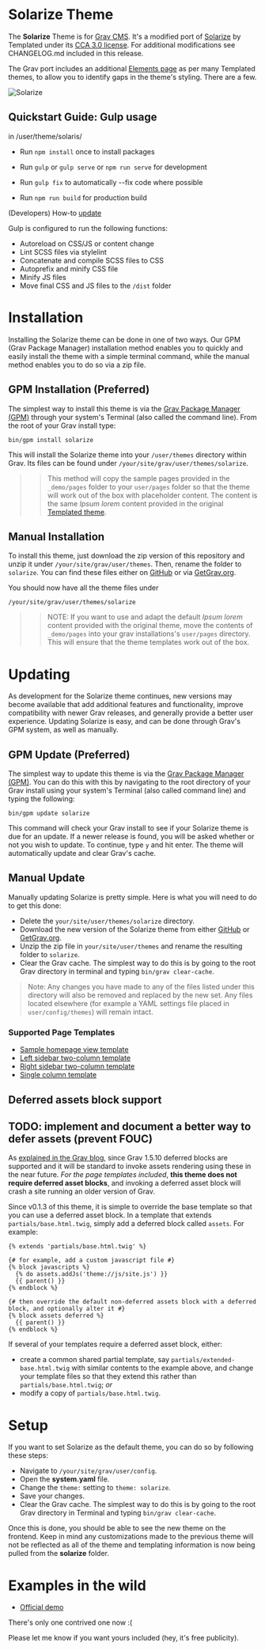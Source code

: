 # Solarize Theme

The **Solarize** Theme is for [Grav CMS](http://github.com/getgrav/grav). It's a modified port of [Solarize](https://templated.co/solarize) by Templated under its [CCA 3.0 license](https://templated.co/license). For additional modifications see CHANGELOG.md included in this release.

The Grav port includes an additional [Elements page](_demo/pages/90.elements/default.md) as per many Templated themes, to allow you to identify gaps in the theme's styling. There are a few.

![Solarize](screenshot.jpg)

## Quickstart Guide: Gulp usage

in /user/theme/solaris/

* Run `npm install` once to install packages

* Run `gulp` or `gulp serve` or `npm run serve` for development 
* Run `gulp fix` to automatically --fix code where possible

* Run `npm run build` for production build

(Developers) How-to [update](https://stackoverflow.com/a/69537863)


Gulp is configured to run the following functions:

* Autoreload on CSS/JS or content change
* Lint SCSS files via stylelint
* Concatenate and compile SCSS files to CSS
* Autoprefix and minify CSS file
* Minify JS files
* Move final CSS and JS files to the `/dist` folder

# Installation

Installing the Solarize theme can be done in one of two ways. Our GPM (Grav Package Manager) installation method enables you to quickly and easily install the theme with a simple terminal command, while the manual method enables you to do so via a zip file.

## GPM Installation (Preferred)

The simplest way to install this theme is via the [Grav Package Manager (GPM)](http://learn.getgrav.org/advanced/grav-gpm) through your system's Terminal (also called the command line).  From the root of your Grav install type:

    bin/gpm install solarize

This will install the Solarize theme into your `/user/themes` directory within Grav. Its files can be found under `/your/site/grav/user/themes/solarize`.

>> This method will copy the sample pages provided in the `_demo/pages` folder to your `user/pages` folder so that the theme will work out of the box with placeholder content. The content is the same _Ipsum lorem_ content provided in the original [Templated theme](https://templated.co/solarize).

## Manual Installation

To install this theme, just download the zip version of this repository and unzip it under `/your/site/grav/user/themes`. Then, rename the folder to `solarize`. You can find these files either on [GitHub](https://github.com/hughbris/grav-theme-solarize) or via [GetGrav.org](http://getgrav.org/downloads/themes).

You should now have all the theme files under

    /your/site/grav/user/themes/solarize

>> NOTE: If you want to use and adapt the default _Ipsum lorem_ content provided with the original theme, move the contents of `_demo/pages` into your grav installations's `user/pages` directory. This will ensure that the theme templates work out of the box.

# Updating

As development for the Solarize theme continues, new versions may become available that add additional features and functionality, improve compatibility with newer Grav releases, and generally provide a better user experience. Updating Solarize is easy, and can be done through Grav's GPM system, as well as manually.

## GPM Update (Preferred)

The simplest way to update this theme is via the [Grav Package Manager (GPM)](http://learn.getgrav.org/advanced/grav-gpm). You can do this with this by navigating to the root directory of your Grav install using your system's Terminal (also called command line) and typing the following:

    bin/gpm update solarize

This command will check your Grav install to see if your Solarize theme is due for an update. If a newer release is found, you will be asked whether or not you wish to update. To continue, type `y` and hit enter. The theme will automatically update and clear Grav's cache.

## Manual Update

Manually updating Solarize is pretty simple. Here is what you will need to do to get this done:

* Delete the `your/site/user/themes/solarize` directory.
* Download the new version of the Solarize theme from either [GitHub](https://github.com/hughbris/grav-plugin-solarize) or [GetGrav.org](http://getgrav.org/downloads/themes#extras).
* Unzip the zip file in `your/site/user/themes` and rename the resulting folder to `solarize`.
* Clear the Grav cache. The simplest way to do this is by going to the root Grav directory in terminal and typing `bin/grav clear-cache`.

> Note: Any changes you have made to any of the files listed under this directory will also be removed and replaced by the new set. Any files located elsewhere (for example a YAML settings file placed in `user/config/themes`) will remain intact.

### Supported Page Templates

* [Sample homepage view template](templates/home.html.twig)
* [Left sidebar two-column template](templates/left-sidebar.html.twig)
* [Right sidebar two-column template](templates/right-sidebar.html.twig)
* [Single column template](templates/default.html.twig)

## Deferred assets block support

## TODO: implement and document a better way to defer assets (prevent FOUC)

As [explained in the Grav blog](https://getgrav.org/blog/important-theme-updates), since Grav 1.5.10 deferred blocks are supported and it will be standard to invoke assets rendering using these in the near future. _For the page templates included_, **this theme does not require deferred asset blocks**, and invoking a deferred asset block will crash a site running an older version of Grav.

Since v0.1.3 of this theme, it is simple to override the base template so that you can use a deferred asset block. In a template that extends `partials/base.html.twig`, simply add a deferred block called `assets`. For example:

```twig
{% extends 'partials/base.html.twig' %}

{# for example, add a custom javascript file #}
{% block javascripts %}
  {% do assets.addJs('theme://js/site.js') }}
  {{ parent() }}
{% endblock %}

{# then override the default non-deferred assets block with a deferred block, and optionally alter it #}
{% block assets deferred %}
  {{ parent() }}
{% endblock %}
```

If several of your templates require a deferred asset block, either:

* create a common shared partial template, say `partials/extended-base.html.twig` with similar contents to the example above, and change your template files so that they extend this rather than `partials/base.html.twig`; _or_
* modify a copy of `partials/base.html.twig`.

<!--
### Menu Features

##### Dropdown Menu

You can enable **dropdown menu** support by enabling it in the `solarize.yaml` configuration file. As per usual, copy this file to your `user/config/themes/` folder (create if required) and edit there.

```
dropdown:
  enabled: true
```

This will ensure that sub-pages show up as sub-menus in the navigation.

##### Menu Text & Icons

Each page shows up in the menu using the title by default, however you can set what displays in the menu directly by setting an explicit `menu:` option in the page header:

```
menu: My Menu
```

You can also provide an icon to show up in front of the menu item by providing an `icon:` option.  You need to use name of the FontAwesome icon without the `fa-` prefix.  Check out the full [list of current FontAwesome 4.2 icons](http://fortawesome.github.io/Font-Awesome/icons/):

```
icon: bar-chart-o
```

#### Custom Menu Items

By default, Grav generates the menu from the page structure.  However, there are times when you may want to add custom menu items to the end of the menu.  This is now supported in Solarize by creating a menu list in your `site.yaml` file.  An example of this is as follows:

```
menu:
    - text: Source
      url: https://github.com/getgrav/grav
    - icon: twitter
      url: http://twitter.com/getgrav
```

The `url:` option is required, but you can provide **either** or **both** `text:` and/or `icon:`
-->

# Setup

If you want to set Solarize as the default theme, you can do so by following these steps:

* Navigate to `/your/site/grav/user/config`.
* Open the **system.yaml** file.
* Change the `theme:` setting to `theme: solarize`.
* Save your changes.
* Clear the Grav cache. The simplest way to do this is by going to the root Grav directory in Terminal and typing `bin/grav clear-cache`.

Once this is done, you should be able to see the new theme on the frontend. Keep in mind any customizations made to the previous theme will not be reflected as all of the theme and templating information is now being pulled from the **solarize** folder.

# Examples in the wild

* [Official demo](https://behold.metamotive.co.nz/solarize)

There's only one contrived one now :(

Please let me know if you want yours included (hey, it's free publicity).